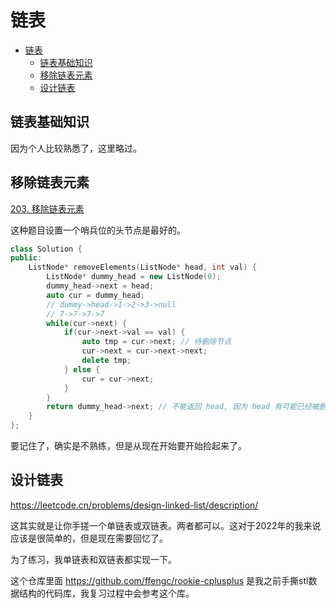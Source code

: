# 链表

- [链表](#链表)
  - [链表基础知识](#链表基础知识)
  - [移除链表元素](#移除链表元素)
  - [设计链表](#设计链表)

## 链表基础知识

因为个人比较熟悉了，这里略过。

## 移除链表元素

[203. 移除链表元素](https://leetcode.cn/problems/remove-linked-list-elements/description/)

这种题目设置一个哨兵位的头节点是最好的。

```cpp
class Solution {
public:
    ListNode* removeElements(ListNode* head, int val) {
        ListNode* dummy_head = new ListNode(0);
        dummy_head->next = head;
        auto cur = dummy_head;
        // dummy->head->1->2->3->null
        // 7->7->7->7
        while(cur->next) {
            if(cur->next->val == val) {
                auto tmp = cur->next; // 待删除节点
                cur->next = cur->next->next;
                delete tmp;                
            } else {
                cur = cur->next;
            }
        }
        return dummy_head->next; // 不能返回 head, 因为 head 有可能已经被删除了
    }
};
```

要记住了，确实是不熟练，但是从现在开始要开始捡起来了。


## 设计链表

https://leetcode.cn/problems/design-linked-list/description/

这其实就是让你手搓一个单链表或双链表。两者都可以。这对于2022年的我来说应该是很简单的，但是现在需要回忆了。

为了练习，我单链表和双链表都实现一下。

这个仓库里面 https://github.com/ffengc/rookie-cplusplus
是我之前手撕stl数据结构的代码库，我复习过程中会参考这个库。